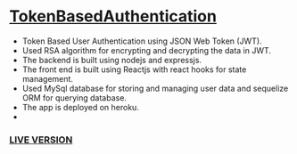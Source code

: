 # [TokenBasedAuthentication](https://token-based-auth.herokuapp.com/)

* Token Based User Authentication using JSON Web Token (JWT).
* Used RSA algorithm for encrypting and decrypting the data in JWT. 
* The backend is built using nodejs and expressjs.
* The front end is built using Reactjs with react hooks for state management.
* Used MySql database for storing and managing user data and sequelize ORM for querying database.
* The app is deployed on heroku.
*  
### [LIVE VERSION](https://token-based-auth.herokuapp.com/)
